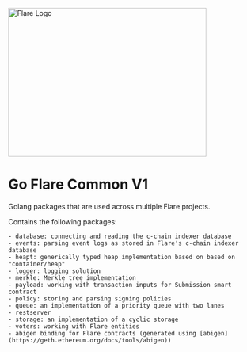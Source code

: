 <p align="left">
  <a href="https://flare.network/" target="blank"><img src="https://flare.network/wp-content/uploads/Artboard-1-1.svg" width="400" height="300" alt="Flare Logo" /></a>
</p>

# Go Flare Common V1

Golang packages that are used across multiple Flare projects.

Contains the following packages:

    - database: connecting and reading the c-chain indexer database
    - events: parsing event logs as stored in Flare's c-chain indexer database
    - heapt: generically typed heap implementation based on based on "container/heap"
    - logger: logging solution
    - merkle: Merkle tree implementation
    - payload: working with transaction inputs for Submission smart contract
    - policy: storing and parsing signing policies
    - queue: an implementation of a priority queue with two lanes
    - restserver
    - storage: an implementation of a cyclic storage
    - voters: working with Flare entities
    - abigen binding for Flare contracts (generated using [abigen](https://geth.ethereum.org/docs/tools/abigen))
